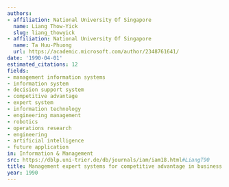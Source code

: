 ```yaml
---
authors:
- affiliation: National University Of Singapore
  name: Liang Thow-Yick
  slug: liang_thowyick
- affiliation: National University Of Singapore
  name: Ta Huu-Phuong
  url: https://academic.microsoft.com/author/2348761641/
date: '1990-04-01'
estimated_citations: 12
fields:
- management information systems
- information system
- decision support system
- competitive advantage
- expert system
- information technology
- engineering management
- robotics
- operations research
- engineering
- artificial intelligence
- future application
in: Information & Management
src: https://dblp.uni-trier.de/db/journals/iam/iam18.html#LiangT90
title: Management expert systems for competitive advantage in business
year: 1990
---
```

